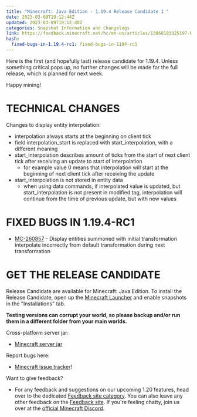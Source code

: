 ```yaml
---
title: "Minecraft: Java Edition - 1.19.4 Release Candidate 1 "
date: 2023-03-09T19:12:44Z
updated: 2023-03-09T19:12:48Z
categories: Snapshot Information and Changelogs
link: https://feedback.minecraft.net/hc/en-us/articles/13860183325197-Minecraft-Java-Edition-1-19-4-Release-Candidate-1
hash:
  fixed-bugs-in-1.19.4-rc1: fixed-bugs-in-1194-rc1
---
```


Here is the first (and hopefully last) release candidate for 1.19.4. Unless something critical pops up, no further changes will be made for the full release, which is planned for next week.

Happy mining!

# TECHNICAL CHANGES

Changes to display entity interpolation:

- interpolation always starts at the beginning on client tick
- field interpolation_start is replaced with start_interpolation, with a different meaning
- start_interpolation describes amount of ticks from the start of next client tick after receiving an update to start of interpolation
  - for example value 0 means that interpolation will start at the beginning of next client tick after receiving the update
- start_interpolation is not stored in entity data
  - when using data commands, if interpolated value is updated, but start_interpolation is not present in modified tag, interpolation will continue from the time of previous update, but with new values

# FIXED BUGS IN 1.19.4-RC1

- [MC-260857](https://bugs.mojang.com/browse/MC-260857) - Display entities summoned with initial transformation interpolate incorrectly from default transformation during next transformation

# GET THE RELEASE CANDIDATE

Release Candidate are available for Minecraft: Java Edition. To install the Release Candidate, open up the [Minecraft Launcher](https://www.minecraft.net/download.html) and enable snapshots in the "Installations" tab.

**Testing versions can corrupt your world, so please backup and/or run them in a different folder from your main worlds.**

Cross-platform server jar:

- [Minecraft server jar](https://piston-data.mojang.com/v1/objects/c41c9653dc18634f52c010040177deabf9a878f2/server.jar)

Report bugs here:

- [Minecraft issue tracker](https://bugs.mojang.com/projects/MC/summary)!

Want to give feedback?

- For any feedback and suggestions on our upcoming 1.20 features, head over to the dedicated [Feedback site category](https://aka.ms/MC120Feedback). You can also leave any other feedback on the [Feedback site](https://aka.ms/JavaSnapshotFeedback). If you're feeling chatty, join us over at the [official Minecraft Discord](https://discordapp.com/invite/minecraft).
